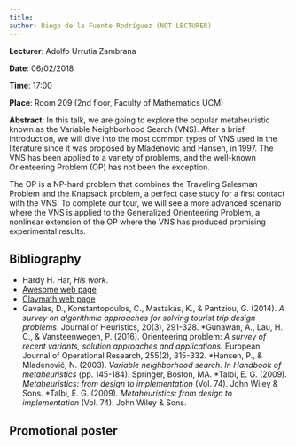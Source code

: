 ```yaml
---
title: 
author: Diego de la Fuente Rodríguez (NOT LECTURER)
---
```

**Lecturer**: Adolfo Urrutia Zambrana

**Date**: 06/02/2018

**Time**: 17:00

**Place**: Room 209 (2nd floor, Faculty of Mathematics UCM)

**Abstract**: In this talk, we are going to explore the popular metaheuristic known as the Variable Neighborhood Search (VNS). 
After a brief introduction, we will dive into the most common types of VNS used in the literature since it was proposed by 
Mladenovic and Hansen, in 1997. The VNS has been applied to a variety of problems, and the well-known Orienteering Problem (OP) has not been the
exception. 

The OP is a NP-hard problem that combines the Traveling Salesman Problem and the Knapsack problem, a perfect case study 
for a first contact with the VNS. To complete our tour, we will see a more advanced scenario where the VNS is applied to the
Generalized Orienteering Problem, a nonlinear extension of the OP where the VNS has produced promising experimental results.


## Bibliography

* Hardy H. Har, *His work*.
* [Awesome web page](www.awesomewebpage.com)
* [Claymath web page](www.claymath.org/millennium-problems)
* Gavalas, D., Konstantopoulos, C., Mastakas, K., & Pantziou, G. (2014). 
*A survey on algorithmic approaches for solving tourist trip design problems*. Journal of Heuristics, 20(3), 291-328.
*Gunawan, A., Lau, H. C., & Vansteenwegen, P. (2016). Orienteering problem: 
*A survey of recent variants, solution approaches and applications.* European Journal of Operational Research, 255(2), 315-332.
*Hansen, P., & Mladenović, N. (2003). 
*Variable neighborhood search. In Handbook of metaheuristics* (pp. 145-184). Springer, Boston, MA.
*Talbi, E. G. (2009). *Metaheuristics: from design to implementation* (Vol. 74). John Wiley & Sons.
*Talbi, E. G. (2009). *Metaheuristics: from design to implementation* (Vol. 74). John Wiley & Sons.

## Promotional poster
